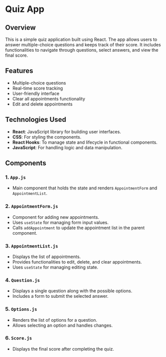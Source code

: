 # Quiz App

## Overview
This is a simple quiz application built using React. The app allows users to answer multiple-choice questions and keeps track of their score. It includes functionalities to navigate through questions, select answers, and view the final score.

## Features
- Multiple-choice questions
- Real-time score tracking
- User-friendly interface
- Clear all appointments functionality
- Edit and delete appointments

## Technologies Used
- **React**: JavaScript library for building user interfaces.
- **CSS**: For styling the components.
- **React Hooks**: To manage state and lifecycle in functional components.
- **JavaScript**: For handling logic and data manipulation.

## Components
### 1. `App.js`
- Main component that holds the state and renders `AppointmentForm` and `AppointmentList`.

### 2. `AppointmentForm.js`
- Component for adding new appointments.
- Uses `useState` for managing form input values.
- Calls `addAppointment` to update the appointment list in the parent component.

### 3. `AppointmentList.js`
- Displays the list of appointments.
- Provides functionalities to edit, delete, and clear appointments.
- Uses `useState` for managing editing state.

### 4. `Question.js`
- Displays a single question along with the possible options.
- Includes a form to submit the selected answer.

### 5. `Options.js`
- Renders the list of options for a question.
- Allows selecting an option and handles changes.

### 6. `Score.js`
- Displays the final score after completing the quiz.



